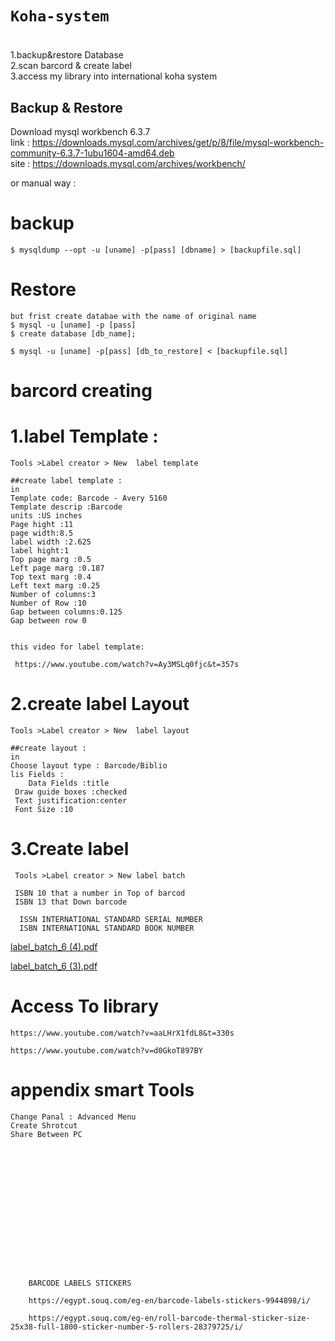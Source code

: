 # `Koha-system`


# 
1.backup&restore Database <br>
2.scan barcord & create label <br>
3.access my library into international  koha system <br>


## Backup & Restore  
Download mysql workbench 6.3.7 <br>
link : https://downloads.mysql.com/archives/get/p/8/file/mysql-workbench-community-6.3.7-1ubu1604-amd64.deb <br>
site : https://downloads.mysql.com/archives/workbench/ <br>

or manual way :
# backup
    $ mysqldump --opt -u [uname] -p[pass] [dbname] > [backupfile.sql]
 
# Restore
    but frist create databae with the name of original name
    $ mysql -u [uname] -p [pass] 
    $ create database [db_name];
    
    $ mysql -u [uname] -p[pass] [db_to_restore] < [backupfile.sql]

    
# barcord creating 

  
   
# 1.label Template :

    Tools >Label creator > New  label template 
    
    ##create label template :
    in 
    Template code: Barcode - Avery 5160
    Template descrip :Barcode
    units :US inches
    Page hight :11
    page width:8.5
    label width :2.625
    label hight:1
    Top page marg :0.5
    Left page marg :0.187
    Top text marg :0.4
    Left text marg :0.25
    Number of columns:3
    Number of Row :10
    Gap between columns:0.125
    Gap between row 0
    
     
    this video for label template:
    
     https://www.youtube.com/watch?v=Ay3MSLq0fjc&t=357s
     
# 2.create label Layout
    Tools >Label creator > New  label layout 
    
    ##create layout :
    in
    Choose layout type : Barcode/Biblio
    lis Fields :
        Data Fields :title
     Draw guide boxes :checked
     Text justification:center
     Font Size :10


#  3.Create label 
    
     Tools >Label creator > New label batch  
     
     ISBN 10 that a number in Top of barcod
     ISBN 13 that Down barcode  
     
      ISSN INTERNATIONAL STANDARD SERIAL NUMBER
      ISBN INTERNATIONAL STANDARD BOOK NUMBER
    
    
[label_batch_6 (4).pdf](https://github.com/3bHussein/Koha-system/files/4838761/label_batch_6.4.pdf)

[label_batch_6 (3).pdf](https://github.com/3bHussein/Koha-system/files/4838762/label_batch_6.3.pdf)
    
# Access To library
    
    https://www.youtube.com/watch?v=aaLHrX1fdL8&t=330s
    
    https://www.youtube.com/watch?v=d0GkoT897BY
    
    
    
    
    
    
    
    
 # appendix smart Tools
    Change Panal : Advanced Menu
    Create Shrotcut
    Share Between PC
    
    
    
    
    
    
    
    
    
    
    
    
    
    
    
    
        BARCODE LABELS STICKERS
        
        https://egypt.souq.com/eg-en/barcode-labels-stickers-9944898/i/
        
        https://egypt.souq.com/eg-en/roll-barcode-thermal-sticker-size-25x38-full-1800-sticker-number-5-rollers-28379725/i/
